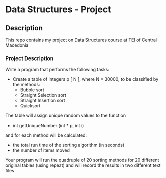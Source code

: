 # Data Structures - Project 

## Description

This repo contains my project on Data Structures course at TEI of Central Macedonia

### Project Description

Write a program that performs the following tasks:

- Create a table of integers p [ N ], where N = 30000, to be classified by the methods:
    - Bubble sort
    - Straight Selection sort
    - Straight Insertion sort
    - Quicksort

The table will assign unique random values ​​to the function
- int getUniqueNumber (int * p, int i)

and for each method will be calculated:
- the total run time of the sorting algorithm (in seconds)
- the number of items moved

Your program will run the quadruple of 20 sorting methods for 20 different original tables (using repeat) and will record the results in two different text files